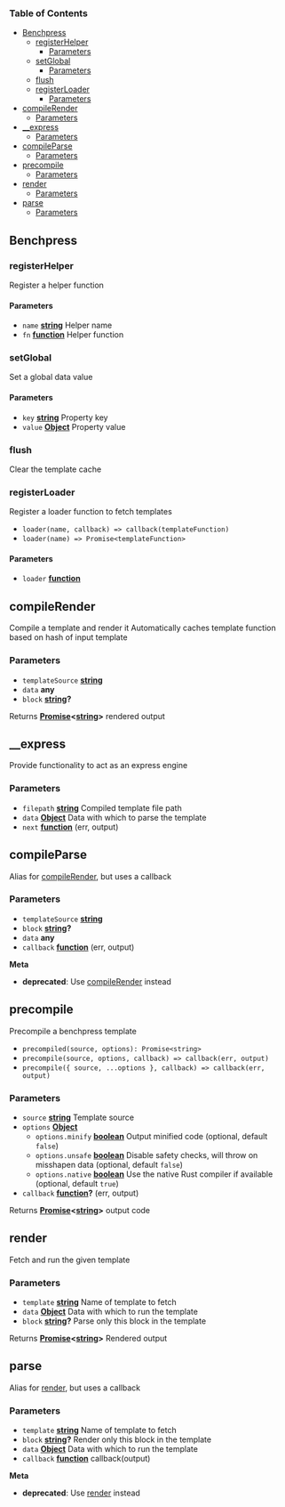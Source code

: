 <!-- Generated by documentation.js. Update this documentation by updating the source code. -->

### Table of Contents

-   [Benchpress][1]
    -   [registerHelper][2]
        -   [Parameters][3]
    -   [setGlobal][4]
        -   [Parameters][5]
    -   [flush][6]
    -   [registerLoader][7]
        -   [Parameters][8]
-   [compileRender][9]
    -   [Parameters][10]
-   [\_\_express][11]
    -   [Parameters][12]
-   [compileParse][13]
    -   [Parameters][14]
-   [precompile][15]
    -   [Parameters][16]
-   [render][17]
    -   [Parameters][18]
-   [parse][19]
    -   [Parameters][20]

## Benchpress

### registerHelper

Register a helper function

#### Parameters

-   `name` **[string][21]** Helper name
-   `fn` **[function][22]** Helper function

### setGlobal

Set a global data value

#### Parameters

-   `key` **[string][21]** Property key
-   `value` **[Object][23]** Property value

### flush

Clear the template cache

### registerLoader

Register a loader function to fetch templates

-   `loader(name, callback) => callback(templateFunction)`
-   `loader(name) => Promise<templateFunction>`

#### Parameters

-   `loader` **[function][22]** 

## compileRender

Compile a template and render it
Automatically caches template function based on hash of input template

### Parameters

-   `templateSource` **[string][21]** 
-   `data` **any** 
-   `block` **[string][21]?** 

Returns **[Promise][24]&lt;[string][21]>** rendered output

## \_\_express

Provide functionality to act as an express engine

### Parameters

-   `filepath` **[string][21]** Compiled template file path
-   `data` **[Object][23]** Data with which to parse the template
-   `next` **[function][22]** (err, output)

## compileParse

Alias for [compileRender][9], but uses a callback

### Parameters

-   `templateSource` **[string][21]** 
-   `block` **[string][21]?** 
-   `data` **any** 
-   `callback` **[function][22]** (err, output)

**Meta**

-   **deprecated**: Use [compileRender][9] instead


## precompile

Precompile a benchpress template

-   `precompiled(source, options): Promise<string>`
-   `precompile(source, options, callback) => callback(err, output)`
-   `precompile({ source, ...options }, callback) => callback(err, output)`

### Parameters

-   `source` **[string][21]** Template source
-   `options` **[Object][23]** 
    -   `options.minify` **[boolean][25]** Output minified code (optional, default `false`)
    -   `options.unsafe` **[boolean][25]** Disable safety checks, will throw on misshapen data (optional, default `false`)
    -   `options.native` **[boolean][25]** Use the native Rust compiler if available (optional, default `true`)
-   `callback` **[function][22]?** (err, output)

Returns **[Promise][24]&lt;[string][21]>** output code

## render

Fetch and run the given template

### Parameters

-   `template` **[string][21]** Name of template to fetch
-   `data` **[Object][23]** Data with which to run the template
-   `block` **[string][21]?** Parse only this block in the template

Returns **[Promise][24]&lt;[string][21]>** Rendered output

## parse

Alias for [render][17], but uses a callback

### Parameters

-   `template` **[string][21]** Name of template to fetch
-   `block` **[string][21]?** Render only this block in the template
-   `data` **[Object][23]** Data with which to run the template
-   `callback` **[function][22]** callback(output)

**Meta**

-   **deprecated**: Use [render][17] instead


[1]: #benchpress

[2]: #registerhelper

[3]: #parameters

[4]: #setglobal

[5]: #parameters-1

[6]: #flush

[7]: #registerloader

[8]: #parameters-2

[9]: #compilerender

[10]: #parameters-3

[11]: #__express

[12]: #parameters-4

[13]: #compileparse

[14]: #parameters-5

[15]: #precompile

[16]: #parameters-6

[17]: #render

[18]: #parameters-7

[19]: #parse

[20]: #parameters-8

[21]: https://developer.mozilla.org/docs/Web/JavaScript/Reference/Global_Objects/String

[22]: https://developer.mozilla.org/docs/Web/JavaScript/Reference/Statements/function

[23]: https://developer.mozilla.org/docs/Web/JavaScript/Reference/Global_Objects/Object

[24]: https://developer.mozilla.org/docs/Web/JavaScript/Reference/Global_Objects/Promise

[25]: https://developer.mozilla.org/docs/Web/JavaScript/Reference/Global_Objects/Boolean
